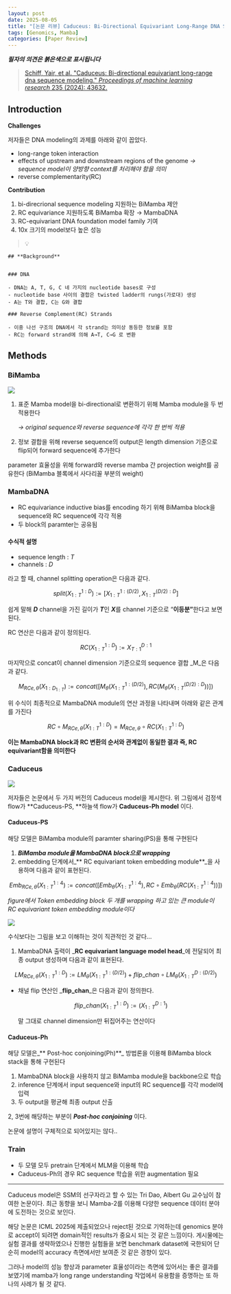 ```yaml
---
layout: post
date: 2025-08-05
title: "[논문 리뷰] Caduceus: Bi-Directional Equivariant Long-Range DNA Sequence Modeling"
tags: [Genomics, Mamba]
categories: [Paper Review]
---
```


<span class="notion-red">_**필자의 의견은 붉은색으로 표시됩니다**_</span>


> [Schiff, Yair, et al. "Caduceus: Bi-directional equivariant long-range dna sequence modeling." ](https://pmc.ncbi.nlm.nih.gov/articles/PMC12189541/)[_Proceedings of machine learning research_](https://pmc.ncbi.nlm.nih.gov/articles/PMC12189541/)[ 235 (2024): 43632.](https://pmc.ncbi.nlm.nih.gov/articles/PMC12189541/)



## Introduction


**Challenges**


저자들은 DNA modeling의 과제를 아래와 같이 꼽았다.

- long-range token interaction
- effects of upstream and downstream regions of the genome 
_→ sequence model이 양방향 context를 처리해야 함을 의미_
- reverse complementarity(RC)

**Contribution**

1. bi-direcrional sequence modeling 지원하는 BiMamba 제안
1. RC equivariance 지원하도록 BiMamba 확장 → MambaDNA
1. RC-equivariant DNA foundation model family 기여
1. 10x 크기의 model보다 높은 성능

> 💡 


	## **Background**


	### DNA

	- DNA는 A, T, G, C 네 가지의 nucleotide bases로 구성
	- nucleotide base 사이의 결합은 twisted ladder의 rungs(가로대) 생성
	- A는 T와 결합, C는 G와 결합

	### Reverse Complement(RC) Strands

	- 이중 나선 구조의 DNA에서 각 strand는 의미상 동등한 정보를 포함
	- RC는 forward strand에 의해 A→T, C→G 로 변환


## Methods



### BiMamba


![](https://prod-files-secure.s3.us-west-2.amazonaws.com/542b861c-36a8-4051-84e5-8804b6728dba/2c247d59-7815-4980-99f0-8f0d21f445a7/image.png?X-Amz-Algorithm=AWS4-HMAC-SHA256&X-Amz-Content-Sha256=UNSIGNED-PAYLOAD&X-Amz-Credential=ASIAZI2LB4663XOICBCQ%2F20250920%2Fus-west-2%2Fs3%2Faws4_request&X-Amz-Date=20250920T180109Z&X-Amz-Expires=3600&X-Amz-Security-Token=IQoJb3JpZ2luX2VjEHUaCXVzLXdlc3QtMiJHMEUCIQDgKiY79lCHfUds8%2BSnKkwkWXffDMxd8JPlETcp7OfE5gIgQCsb1h0kqHH6e%2B8GXRDn03JLZMtwhegj1UHrq5awCesqiAQI7v%2F%2F%2F%2F%2F%2F%2F%2F%2F%2FARAAGgw2Mzc0MjMxODM4MDUiDMacNq47zePgDKa41ircA1zXSAG295CAlK6nT2IFFC%2FuCaIHuUB2gCNNCfzbjBenENe0xZQKypL5bcw8YSjAgT7c17p9MUJopS41x3CuGmc535sb3UHjKHU%2FKawyxUTBWJObqNrGnYNzZSZS9WGS%2BbwDgoo9TdndP%2FPYUWdWP7fNjYWbOBJrpT%2FZnd%2B9%2B%2Fqw%2B6waAaYJhbpir4hByz65uYFVOXfG2MtnOHLtNi1YFQwOXT35qIN6kTjmzujNpKdoNtbtBsBvCNTD4pTgR%2BxtUxyXspD38XYw71O1psiz4QYNHejuy460xqvw2%2BponetacqzqS3gu0oVETKmKkMlwjlC9Ql10DGIzbWIyYl4enopATWfV2OK%2Fxjsjr8NIC2ieVZkUEIwrnUIEmX3aSHQq%2FJXqlOYSALhmzdJIpwEskJ4WUuAV35Hth7Wdlnue0IsEbR1NwI6CpSHMtHjrQ2z2x7zLF%2BsRy8JatUrxc7gmCp%2F74Q4s2tQ%2F05pJ7I%2FvakTnOv7CXrTYvrgZ%2FZPFHC8IJIMZurETjZ25zPOMO6%2Fny6gzwpX%2B3Y1F1HQuP4OG3WKVLEYS3%2F%2FU3Gj05tcnsyO8R6f1xcngrIW3J%2FpYAsd1h7FAmAyZXDQN7XGtzeJagd3pSlpZdVYTJuaphy9lMLDMusYGOqUBQW54gz2xOvRZLOieFhffHl3ybSOXaD0f%2FxA35%2BJ%2F%2BM9y9maLhnyFmY7ozaQXHUQdUmLnNDEN7DvSsitvvcweyF72L2mDWMDMdSZleNZtVa230JfqFOBaIF3bzf8TBdNdmKJa9Us73JKzzfxZzelMVq4e01Q8BzZkQ%2BLt%2F3Lvod4Wiy0TzUK%2BLmWVTfF5d88rFGMjcsGWDtUO5DfeTaX2fXnX6xQd&X-Amz-Signature=8c69f7b6eedd26bf68a26f997fa3ac7f754f57f2111ba5d6b41af7a5cd319e07&X-Amz-SignedHeaders=host&x-amz-checksum-mode=ENABLED&x-id=GetObject)

1. 표준 Mamba model을 bi-directional로 변환하기 위해 Mamba module을 두 번 적용한다

	_→ original sequence와 reverse sequence에 각각 한 번씩 적용_

1. 정보 결합을 위해 reverse sequence의 output은 length dimension 기준으로 flip되어 forward sequence에 추가한다

parameter 효율성을 위해 forward와 reverse mamba 간 projection weight를 공유한다 (BiMamba 블록에서 사다리꼴 부분의 weight)



### MambaDNA

- RC equivariance inductive bias를 encoding 하기 위해 BiMamba block을 sequence와 RC sequence에 각각 적용
- 두 block의 paramter는 공유됨


#### 수식적 설명

- sequence length : _T_
- channels : _D_

라고 할 때,  channel splitting operation은 다음과 같다.


$$
split(X^{1:D}_{1:T}):=[X^{1:(D/2)}_{1:T},X^{(D/2):D}_{1:T}]
$$


<span class="notion-red">쉽게 말해 </span><span class="notion-red">_**D**_</span><span class="notion-red"> channel을 가진 길이가 </span><span class="notion-red">_**T**_</span><span class="notion-red">인 </span><span class="notion-red">_**X**_</span><span class="notion-red">를 channel 기준으로 “</span><span class="notion-red">**이등분”**</span><span class="notion-red">한다고 보면 된다.</span>


RC 연산은 다음과 같이 정의된다.


$$
RC(X^{1:D}_{1:T}):=X^{D:1}_{T:1}
$$


마지막으로 concat이 channel dimension 기준으로의 sequence 결합 _M_은 다음과 같다.


$$
M_{RCe,\theta}(X_{1:D_{1:T}}):=concat([M_{\theta}(X^{1:(D/2)}_{1:T}),RC(M_{\theta}(X^{(D/2):D}_{1:T}))])
$$


위 수식이 최종적으로 MambaDNA module의 연산 과정을 나타내며 아래와 같은 관계를 가진다


$$
RC\circ M_{RCe,\theta}(X^{1:D}_{1:T}) = M_{RCe,\theta} \circ RC(X^{1:D}_{1:T})
$$


**이는 MambaDNA block과 RC 변환의 순서와 관계없이 동일한 결과 즉, RC equivariant함을 의미한다**



### Caduceus


![](https://prod-files-secure.s3.us-west-2.amazonaws.com/542b861c-36a8-4051-84e5-8804b6728dba/f94a60d7-8145-473b-aef9-7c68d3ec604a/image.png?X-Amz-Algorithm=AWS4-HMAC-SHA256&X-Amz-Content-Sha256=UNSIGNED-PAYLOAD&X-Amz-Credential=ASIAZI2LB4663XOICBCQ%2F20250920%2Fus-west-2%2Fs3%2Faws4_request&X-Amz-Date=20250920T180109Z&X-Amz-Expires=3600&X-Amz-Security-Token=IQoJb3JpZ2luX2VjEHUaCXVzLXdlc3QtMiJHMEUCIQDgKiY79lCHfUds8%2BSnKkwkWXffDMxd8JPlETcp7OfE5gIgQCsb1h0kqHH6e%2B8GXRDn03JLZMtwhegj1UHrq5awCesqiAQI7v%2F%2F%2F%2F%2F%2F%2F%2F%2F%2FARAAGgw2Mzc0MjMxODM4MDUiDMacNq47zePgDKa41ircA1zXSAG295CAlK6nT2IFFC%2FuCaIHuUB2gCNNCfzbjBenENe0xZQKypL5bcw8YSjAgT7c17p9MUJopS41x3CuGmc535sb3UHjKHU%2FKawyxUTBWJObqNrGnYNzZSZS9WGS%2BbwDgoo9TdndP%2FPYUWdWP7fNjYWbOBJrpT%2FZnd%2B9%2B%2Fqw%2B6waAaYJhbpir4hByz65uYFVOXfG2MtnOHLtNi1YFQwOXT35qIN6kTjmzujNpKdoNtbtBsBvCNTD4pTgR%2BxtUxyXspD38XYw71O1psiz4QYNHejuy460xqvw2%2BponetacqzqS3gu0oVETKmKkMlwjlC9Ql10DGIzbWIyYl4enopATWfV2OK%2Fxjsjr8NIC2ieVZkUEIwrnUIEmX3aSHQq%2FJXqlOYSALhmzdJIpwEskJ4WUuAV35Hth7Wdlnue0IsEbR1NwI6CpSHMtHjrQ2z2x7zLF%2BsRy8JatUrxc7gmCp%2F74Q4s2tQ%2F05pJ7I%2FvakTnOv7CXrTYvrgZ%2FZPFHC8IJIMZurETjZ25zPOMO6%2Fny6gzwpX%2B3Y1F1HQuP4OG3WKVLEYS3%2F%2FU3Gj05tcnsyO8R6f1xcngrIW3J%2FpYAsd1h7FAmAyZXDQN7XGtzeJagd3pSlpZdVYTJuaphy9lMLDMusYGOqUBQW54gz2xOvRZLOieFhffHl3ybSOXaD0f%2FxA35%2BJ%2F%2BM9y9maLhnyFmY7ozaQXHUQdUmLnNDEN7DvSsitvvcweyF72L2mDWMDMdSZleNZtVa230JfqFOBaIF3bzf8TBdNdmKJa9Us73JKzzfxZzelMVq4e01Q8BzZkQ%2BLt%2F3Lvod4Wiy0TzUK%2BLmWVTfF5d88rFGMjcsGWDtUO5DfeTaX2fXnX6xQd&X-Amz-Signature=24269c5290de547c95816d5b52755d5f72121a5c3d1a243ef619c80cbf55a387&X-Amz-SignedHeaders=host&x-amz-checksum-mode=ENABLED&x-id=GetObject)


저자들은 논문에서 두 가지 버전의 Caduceus model을 제시한다. 위 그림에서 검정색 flow가 **Caduceus-PS, **하늘색 flow가 **Caduceus-Ph model** 이다.



#### Caduceus-PS


해당 모델은 BiMamba module의 paramter sharing(PS)을 통해 구현된다

1. _**BiMamba module을 MambaDNA block으로 wrapping**_
1. embedding 단계에서_** RC equivariant token embedding module**_을 사용하며 다음과 같이 표현된다.

$$
Emb_{RCe,\theta}(X^{1:4}_{1:T}):=concat([Emb_{\theta}(X^{1:4}_{1:T}),RC \circ Emb_{\theta}(RC(X^{1:4}_{1:T}))])
$$


_figure에서 Token embedding block 두 개를 wrapping 하고 있는 큰 module이 RC equivariant token embedding module이다_


![](https://prod-files-secure.s3.us-west-2.amazonaws.com/542b861c-36a8-4051-84e5-8804b6728dba/b175e4da-71eb-4e91-8c23-a06dabe673c9/image.png?X-Amz-Algorithm=AWS4-HMAC-SHA256&X-Amz-Content-Sha256=UNSIGNED-PAYLOAD&X-Amz-Credential=ASIAZI2LB4663XOICBCQ%2F20250920%2Fus-west-2%2Fs3%2Faws4_request&X-Amz-Date=20250920T180109Z&X-Amz-Expires=3600&X-Amz-Security-Token=IQoJb3JpZ2luX2VjEHUaCXVzLXdlc3QtMiJHMEUCIQDgKiY79lCHfUds8%2BSnKkwkWXffDMxd8JPlETcp7OfE5gIgQCsb1h0kqHH6e%2B8GXRDn03JLZMtwhegj1UHrq5awCesqiAQI7v%2F%2F%2F%2F%2F%2F%2F%2F%2F%2FARAAGgw2Mzc0MjMxODM4MDUiDMacNq47zePgDKa41ircA1zXSAG295CAlK6nT2IFFC%2FuCaIHuUB2gCNNCfzbjBenENe0xZQKypL5bcw8YSjAgT7c17p9MUJopS41x3CuGmc535sb3UHjKHU%2FKawyxUTBWJObqNrGnYNzZSZS9WGS%2BbwDgoo9TdndP%2FPYUWdWP7fNjYWbOBJrpT%2FZnd%2B9%2B%2Fqw%2B6waAaYJhbpir4hByz65uYFVOXfG2MtnOHLtNi1YFQwOXT35qIN6kTjmzujNpKdoNtbtBsBvCNTD4pTgR%2BxtUxyXspD38XYw71O1psiz4QYNHejuy460xqvw2%2BponetacqzqS3gu0oVETKmKkMlwjlC9Ql10DGIzbWIyYl4enopATWfV2OK%2Fxjsjr8NIC2ieVZkUEIwrnUIEmX3aSHQq%2FJXqlOYSALhmzdJIpwEskJ4WUuAV35Hth7Wdlnue0IsEbR1NwI6CpSHMtHjrQ2z2x7zLF%2BsRy8JatUrxc7gmCp%2F74Q4s2tQ%2F05pJ7I%2FvakTnOv7CXrTYvrgZ%2FZPFHC8IJIMZurETjZ25zPOMO6%2Fny6gzwpX%2B3Y1F1HQuP4OG3WKVLEYS3%2F%2FU3Gj05tcnsyO8R6f1xcngrIW3J%2FpYAsd1h7FAmAyZXDQN7XGtzeJagd3pSlpZdVYTJuaphy9lMLDMusYGOqUBQW54gz2xOvRZLOieFhffHl3ybSOXaD0f%2FxA35%2BJ%2F%2BM9y9maLhnyFmY7ozaQXHUQdUmLnNDEN7DvSsitvvcweyF72L2mDWMDMdSZleNZtVa230JfqFOBaIF3bzf8TBdNdmKJa9Us73JKzzfxZzelMVq4e01Q8BzZkQ%2BLt%2F3Lvod4Wiy0TzUK%2BLmWVTfF5d88rFGMjcsGWDtUO5DfeTaX2fXnX6xQd&X-Amz-Signature=479d2698c4ccfc845fa152f8940560579719c5938ca41dc9d0575eb47f709c35&X-Amz-SignedHeaders=host&x-amz-checksum-mode=ENABLED&x-id=GetObject)


<span class="notion-red">수식보다는 그림을 보고 이해하는 것이 직관적인 것 같다…</span>

1. MambaDNA 출력이 _**RC equivariant language model head**_에 전달되어 최종 output 생성하며 다음과 같이 표현된다.

$$
LM_{RCe,\theta}(X^{1:D}_{1:T}):= LM_{\theta}(X^{1:(D/2)}_{1:T})+flip\_chan\circ LM_{\theta}(X^{D:(D/2)}_{1:T})
$$

- 채널 flip 연산인 _**flip\_chan**_은 다음과 같이 정의한다.

	$$
	flip\_chan(X^{1:D}_{1:T}):=(X^{D:1}_{1:T})
	$$


	말 그대로 channel dimension만 뒤집어주는 연산이다



#### Caduceus-Ph


해당 모델은_** Post-hoc conjoining(Ph)**_ 방법론을 이용해 BiMamba block stack을 통해 구현된다

1. MambaDNA block을 사용하지 않고 BiMamba module을 backbone으로 학습
1. inference 단계에서 input sequence와 input의 RC sequence를 각각 model에 입력
1. 두 output을 평균해 최종 output 산출

2, 3번에 해당하는 부분이 _**Post-hoc conjoining**_ 이다.


<span class="notion-red">논문에 설명이 구체적으로 되어있지는 않다..</span>



### Train

- 두 모델 모두 pretrain 단계에서 MLM을 이용해 학습
- Caduceus-Ph의 경우 RC sequence 학습을 위한 augmentation 필요

---


<span class="notion-red">Caduceus model은 SSM의 선구자라고 할 수 있는 Tri Dao, Albert Gu 교수님이 참여한 논문이다. 최근 동향을 보니 Mamba-2를 이용해 다양한 sequence 데이터 분야에 도전하는 것으로 보인다.</span>


<span class="notion-red">해당 논문은 ICML 2025에 제출되었으나 reject된 것으로 기억하는데 genomics 분야로 accept이 되려면 domain적인 results가 중요시 되는 것 같은 느낌이다. 게시물에는 실험 결과를 생략하였으나 진행한 실험들을 보면 benchmark dataset에 국한되어 단순히 model의 accuracy 측면에서만 보여준 것 같은 경향이 있다.</span>


<span class="notion-red">그러나 model의 성능 향상과 parameter 효율성이라는 측면에 있어서는 좋은 결과를 보였기에 mamba가 long range understanding 작업에서 유용함을 증명하는 또 하나의 사례가 될 것 같다.</span>

